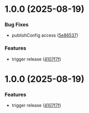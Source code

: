 # 1.0.0 (2025-08-19)


### Bug Fixes

* publishConfig access ([5e86537](https://github.com/SourceRegistry/node-ovsdb/commit/5e86537f0f957ecd45719ca8398025f311e86d83))


### Features

* trigger release ([4107f7f](https://github.com/SourceRegistry/node-ovsdb/commit/4107f7f693b6f5a972fcb567d5ffb6796879b01f))

# 1.0.0 (2025-08-19)


### Features

* trigger release ([4107f7f](https://github.com/SourceRegistry/node-ovsdb/commit/4107f7f693b6f5a972fcb567d5ffb6796879b01f))
